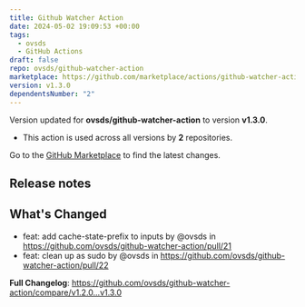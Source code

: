 ```yaml
---
title: Github Watcher Action
date: 2024-05-02 19:09:53 +00:00
tags:
  - ovsds
  - GitHub Actions
draft: false
repo: ovsds/github-watcher-action
marketplace: https://github.com/marketplace/actions/github-watcher-action
version: v1.3.0
dependentsNumber: "2"
---
```



Version updated for **ovsds/github-watcher-action** to version **v1.3.0**.
- This action is used across all versions by **2** repositories.

Go to the [GitHub Marketplace](https://github.com/marketplace/actions/github-watcher-action) to find the latest changes.

## Release notes

## What's Changed
* feat: add cache-state-prefix to inputs by @ovsds in https://github.com/ovsds/github-watcher-action/pull/21
* feat: clean up as sudo by @ovsds in https://github.com/ovsds/github-watcher-action/pull/22


**Full Changelog**: https://github.com/ovsds/github-watcher-action/compare/v1.2.0...v1.3.0
